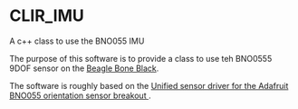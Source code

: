 # CLIR_IMU
A c++ class to use the BNO055 IMU

The purpose of this software is to provide a class to use teh BNO0555 9DOF sensor on the [Beagle Bone Black](https://beagleboard.org/black).

The software is roughly based on the [Unified sensor driver for the Adafruit BNO055 orientation sensor breakout ](https://github.com/adafruit/Adafruit_BNO055/).
